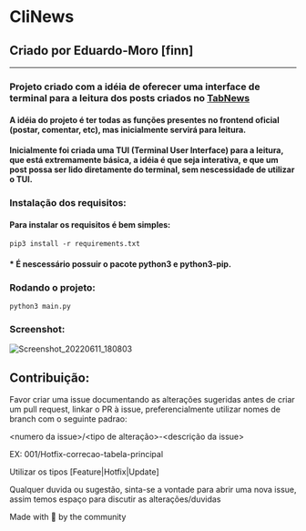# CliNews
## Criado por Eduardo-Moro \[finn\]
____

### Projeto criado com a idéia de oferecer uma interface de terminal para a leitura dos posts criados no [TabNews](https://www.tabnews.com.br/)

#### A idéia do projeto é ter todas as funções presentes no frontend oficial (postar, comentar, etc), mas inicialmente servirá para leitura.
#### Inicialmente foi criada uma TUI (Terminal User Interface) para a leitura, que está extremamente básica, a idéia é que seja interativa, e que um post possa ser lido diretamente do terminal, sem nescessidade de utilizar o TUI.

### Instalação dos requisitos:

#### Para instalar os requisitos é bem simples:


```
pip3 install -r requirements.txt
```

#### * É nescessário possuir o pacote python3 e python3-pip.

### Rodando o projeto: 

```
python3 main.py
```
### Screenshot:

![Screenshot_20220611_180803](https://user-images.githubusercontent.com/46352760/173204915-cfe17d55-ef48-4276-ac15-90c00f761af8.png)

## Contribuição:

Favor criar uma issue documentando as alterações sugeridas antes de criar um pull request, linkar o PR à issue, preferencialmente utilizar nomes de branch com o seguinte padrao:

\<numero da issue>/<tipo de alteração>-<descrição da issue>
  
  EX: 001/Hotfix-correcao-tabela-principal
  
  Utilizar os tipos [Feature|Hotfix|Update]
  
  Qualquer duvida ou sugestão, sinta-se a vontade para abrir uma nova issue, assim temos espaço para discutir as alterações/duvidas


Made with 💛 by the community

